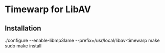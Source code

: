# Timewarp for LibAV

## Installation

./configure --enable-libmp3lame --prefix=/usr/local/libav-timewarp
make
sudo make install
